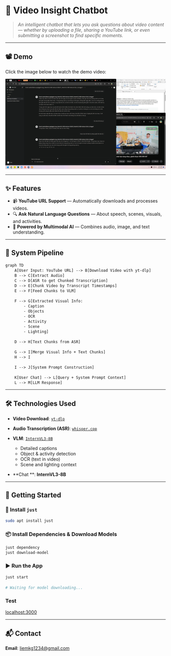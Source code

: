 # 🎥 **Video Insight Chatbot**

> *An intelligent chatbot that lets you ask questions about video content — whether by uploading a file, sharing a YouTube link, or even submitting a screenshot to find specific moments.*


---
## 📽 Demo

Click the image below to watch the demo video:

[![Demo Video](images/demo.png)](https://youtu.be/d9r8VSMw26g)

---


## ✨ **Features**

* 📹 **YouTube URL Support** — Automatically downloads and processes videos.
* 🔍 **Ask Natural Language Questions** — About speech, scenes, visuals, and activities.
* 🧠 **Powered by Multimodal AI** — Combines audio, image, and text understanding.

---

## 🔄 **System Pipeline**

```mermaid
graph TD
    A[User Input: YouTube URL] --> B[Download Video with yt-dlp]
    B --> C[Extract Audio]
    C --> D[ASR to get Chunked Transcription]
    D --> E[Chunk Video by Transcript Timestamps]
    E --> F[Feed Chunks to VLM]

    F --> G[Extracted Visual Info:
        - Caption
        - Objects
        - OCR
        - Activity
        - Scene
        - Lighting]

    D --> H[Text Chunks from ASR]

    G --> I[Merge Visual Info + Text Chunks]
    H --> I

    I --> J[System Prompt Construction]

    K[User Chat] --> L[Query + System Prompt Context]
    L --> M[LLM Response]
```

---

## 🛠️ **Technologies Used**

* **Video Download**: [`yt-dlp`](https://github.com/yt-dlp/yt-dlp)
* **Audio Transcription (ASR)**: [`whisper.cpp`](https://github.com/ggerganov/whisper.cpp)
* **VLM**: [`InternVL3-8B`](https://huggingface.co/OpenGVLab/InternVL3-8B-Instruct)

  * Detailed captions
  * Object & activity detection
  * OCR (text in video)
  * Scene and lighting context
* **Chat **: **InternVL3-8B**

---

## 🚀 **Getting Started**

### 🔧 Install `just`

```bash
sudo apt install just
```

### 📦 Install Dependencies & Download Models

```bash
just dependency
just download-model
```

### ▶️ Run the App

```bash
just start

# Waiting for model downloading...
```

### Test
[localhost:3000](http://localhost:3000)

---

## 📬 **Contact**
**Email**: [liemkg1234@gmail.com](mailto:liemkg1234@gmail.com)
